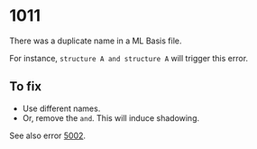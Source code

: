 # 1011

There was a duplicate name in a ML Basis file.

For instance, `structure A and structure A` will trigger this error.

## To fix

- Use different names.
- Or, remove the `and`. This will induce shadowing.

See also error [5002](./5002.md).
